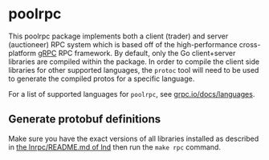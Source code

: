 # poolrpc

This poolrpc package implements both a client (trader) and server (auctioneer)
RPC system which is based off of the high-performance cross-platform
[gRPC](http://www.grpc.io/) RPC framework. By default, only the Go
client+server libraries are compiled within the package. In order to compile
the client side libraries for other supported languages, the `protoc` tool will
need to be used to generate the compiled protos for a specific language.

For a list of supported languages for `poolrpc`, see
[grpc.io/docs/languages](https://grpc.io/docs/languages/).

## Generate protobuf definitions

Make sure you have the exact versions of all libraries installed as described
in [the lnrpc/README.md of lnd](https://github.com/lightningnetwork/lnd/blob/master/lnrpc/README.md#generate-protobuf-definitions)
then run the `make rpc` command.
